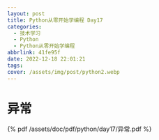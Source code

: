 ```yaml
---
layout: post
title: Python从零开始学编程 Day17
categories:
  - 技术学习
  - Python
  - Python从零开始学编程
abbrlink: 41fe95f
date: 2022-12-18 22:01:21
tags:
cover: /assets/img/post/python2.webp
---
```


# 异常

{% pdf /assets/doc/pdf/python/day17/异常.pdf %}
